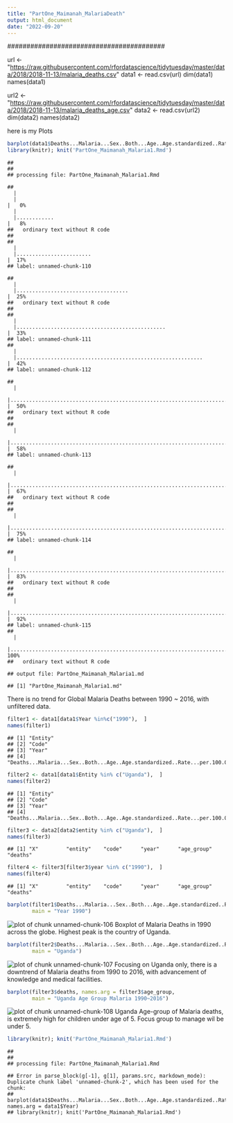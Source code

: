 ```yaml
---
title: "PartOne_Maimanah_MalariaDeath"
output: html_document
date: "2022-09-20"
---
```

#########################################

url <- "https://raw.githubusercontent.com/rfordatascience/tidytuesday/master/data/2018/2018-11-13/malaria_deaths.csv"
data1 <- read.csv(url)
dim(data1)
names(data1)

url2 <- "https://raw.githubusercontent.com/rfordatascience/tidytuesday/master/data/2018/2018-11-13/malaria_deaths_age.csv"
data2 <- read.csv(url2)
dim(data2)
names(data2)


here is my Plots


```r
barplot(data1$Deaths...Malaria...Sex..Both...Age..Age.standardized..Rate...per.100.000.people., names.arg = data1$Year)
library(knitr); knit('PartOne_Maimanah_Malaria1.Rmd')
```

```
## 
## 
## processing file: PartOne_Maimanah_Malaria1.Rmd
```

```
##   |                                                                                                                                                         |                                                                                                                                                 |   0%  |                                                                                                                                                         |............                                                                                                                                     |   8%
##   ordinary text without R code
## 
##   |                                                                                                                                                         |........................                                                                                                                         |  17%
## label: unnamed-chunk-110
```

```
##   |                                                                                                                                                         |....................................                                                                                                             |  25%
##   ordinary text without R code
## 
##   |                                                                                                                                                         |................................................                                                                                                 |  33%
## label: unnamed-chunk-111
##   |                                                                                                                                                         |............................................................                                                                                     |  42%
## label: unnamed-chunk-112
```

```
##   |                                                                                                                                                         |........................................................................                                                                         |  50%
##   ordinary text without R code
## 
##   |                                                                                                                                                         |.....................................................................................                                                            |  58%
## label: unnamed-chunk-113
```

```
##   |                                                                                                                                                         |.................................................................................................                                                |  67%
##   ordinary text without R code
## 
##   |                                                                                                                                                         |.............................................................................................................                                    |  75%
## label: unnamed-chunk-114
```

```
##   |                                                                                                                                                         |.........................................................................................................................                        |  83%
##   ordinary text without R code
## 
##   |                                                                                                                                                         |.....................................................................................................................................            |  92%
## label: unnamed-chunk-115
##   |                                                                                                                                                         |.................................................................................................................................................| 100%
##   ordinary text without R code
```

```
## output file: PartOne_Maimanah_Malaria1.md
```

```
## [1] "PartOne_Maimanah_Malaria1.md"
```
There is no trend for Global Malaria Deaths between 1990 ~ 2016, with unfiltered data.



```r
filter1 <- data1[data1$Year %in%c("1990"),  ]
names(filter1)
```

```
## [1] "Entity"                                                                          
## [2] "Code"                                                                            
## [3] "Year"                                                                            
## [4] "Deaths...Malaria...Sex..Both...Age..Age.standardized..Rate...per.100.000.people."
```

```r
filter2 <- data1[data1$Entity %in% c("Uganda"),  ]
names(filter2)
```

```
## [1] "Entity"                                                                          
## [2] "Code"                                                                            
## [3] "Year"                                                                            
## [4] "Deaths...Malaria...Sex..Both...Age..Age.standardized..Rate...per.100.000.people."
```

```r
filter3 <- data2[data2$entity %in% c("Uganda"),  ]
names(filter3)
```

```
## [1] "X"         "entity"    "code"      "year"      "age_group" "deaths"
```

```r
filter4 <- filter3[filter3$year %in% c("1990"),  ]
names(filter4)
```

```
## [1] "X"         "entity"    "code"      "year"      "age_group" "deaths"
```

```r
barplot(filter1$Deaths...Malaria...Sex..Both...Age..Age.standardized..Rate...per.100.000.people., names.arg = filter1$Entity,
        main = "Year 1990")
```

![plot of chunk unnamed-chunk-106](figure/unnamed-chunk-106-1.png)
Boxplot of Malaria Deaths in 1990 across the globe. Highest peak is the country of Uganda.



```r
barplot(filter2$Deaths...Malaria...Sex..Both...Age..Age.standardized..Rate...per.100.000.people., names.arg = filter2$Year,
        main = "Uganda")
```

![plot of chunk unnamed-chunk-107](figure/unnamed-chunk-107-1.png)
Focusing on Uganda only, there is a downtrend of Malaria deaths from 1990 to 2016, with advancement of knowledge and medical facilities.


```r
barplot(filter3$deaths, names.arg = filter3$age_group,
        main = "Uganda Age Group Malaria 1990~2016")
```

![plot of chunk unnamed-chunk-108](figure/unnamed-chunk-108-1.png)
Uganda Age-group of Malaria deaths, is extremely high for children under age of 5. Focus group to manage wil be under 5.


```r
library(knitr); knit('PartOne_Maimanah_Malaria1.Rmd')
```

```
## 
## 
## processing file: PartOne_Maimanah_Malaria1.Rmd
```

```
## Error in parse_block(g[-1], g[1], params.src, markdown_mode): Duplicate chunk label 'unnamed-chunk-2', which has been used for the chunk:
## barplot(data1$Deaths...Malaria...Sex..Both...Age..Age.standardized..Rate...per.100.000.people., names.arg = data1$Year)
## library(knitr); knit('PartOne_Maimanah_Malaria1.Rmd')
```

